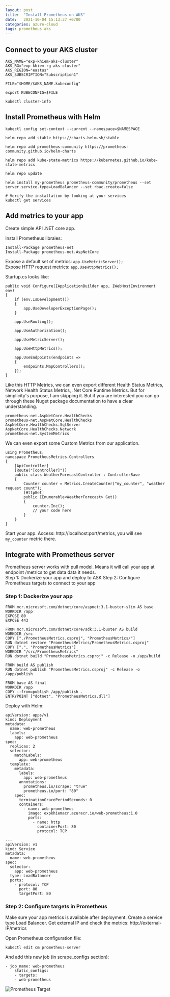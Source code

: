 ```yaml
---
layout: post
title:  "Install Prometheus on AKS"
date:   2021-10-04 15:13:37 +0700
categories: azure-cloud
tags: prometheus aks
---
```


## Connect to your AKS cluster

```
AKS_NAME="exp-khiem-aks-cluster"
AKS_RG="exp-khiem-rg-aks-cluster"
AKS_REGION="eastus"
AKS_SUBSCRIPTION="Subscription1"

FILE="$HOME/$AKS_NAME.kubeconfig"

export KUBECONFIG=$FILE

kubectl cluster-info
```

## Install Prometheus with Helm

```
kubectl config set-context --current --namespace=$NAMESPACE

helm repo add stable https://charts.helm.sh/stable

helm repo add prometheus-community https://prometheus-community.github.io/helm-charts

helm repo add kube-state-metrics https://kubernetes.github.io/kube-state-metrics

helm repo update

helm install my-prometheus prometheus-community/prometheus --set server.service.type=LoadBalancer --set rbac.create=false

# Verify the installation by looking at your services
kubectl get services
```

## Add metrics to your app

Create simple API .NET core app.

Install Prometheus libraies:
```
Install-Package prometheus-net
Install-Package prometheus-net.AspNetCore
```
Expose a default set of metrics: `app.UseMetricServer();`  
Expose HTTP request metrics: `app.UseHttpMetrics();`  

Startup.cs looks like:  
```
public void Configure(IApplicationBuilder app, IWebHostEnvironment env)
{
    if (env.IsDevelopment())
    {
        app.UseDeveloperExceptionPage();
    }

    app.UseRouting();

    app.UseAuthorization();

    app.UseMetricServer();

    app.UseHttpMetrics();

    app.UseEndpoints(endpoints =>
    {
        endpoints.MapControllers();
    });
}
```
Like this HTTP Metrics, we can even export different Health Status Metrics, Network Health Status Metrics, .Net Core Runtime Metrics. But for simplicity's purpose, I am skipping it. But if you are interested you can go through these Nuget package documentation to have a clear understanding.
```
prometheus-net.AspNetCore.HealthChecks
prometheus-net.AspNetCore.HealthChecks
AspNetCore.HealthChecks.SqlServer
AspNetCore.HealthChecks.Network
prometheus-net.SystemMetrics
```

We can even export some Custom Metrics from our application.
```
using Prometheus;
namespace PrometheusMetrics.Controllers
{
    [ApiController]
    [Route("[controller]")]
    public class WeatherForecastController : ControllerBase
    {
        Counter counter = Metrics.CreateCounter("my_counter", "weather request count");
        [HttpGet]
        public IEnumerable<WeatherForecast> Get()
        {
            counter.Inc();
            // your code here
        }
    }
}
```

Start your app. Access: http://localhost:port/metrics, you will see `my_counter` metric there.

## Integrate with Prometheus server

Prometheus server works with pull model. Means it will call your app at endpoint /metrics to get data data it needs.  
Step 1: Dockerize your app and deploy to ASK
Step 2: Configure Prometheus targets to connect to your app

### Step 1: Dockerize your app
```
FROM mcr.microsoft.com/dotnet/core/aspnet:3.1-buster-slim AS base
WORKDIR /app
EXPOSE 80
EXPOSE 443

FROM mcr.microsoft.com/dotnet/core/sdk:3.1-buster AS build
WORKDIR /src
COPY ["./PrometheusMetrics.csproj", "PrometheusMetrics/"]
RUN dotnet restore "PrometheusMetrics/PrometheusMetrics.csproj"
COPY [".", "PrometheusMetrics"]
WORKDIR "/src/PrometheusMetrics"
RUN dotnet build "PrometheusMetrics.csproj" -c Release -o /app/build

FROM build AS publish
RUN dotnet publish "PrometheusMetrics.csproj" -c Release -o /app/publish

FROM base AS final
WORKDIR /app
COPY --from=publish /app/publish .
ENTRYPOINT ["dotnet", "PrometheusMetrics.dll"]
```

Deploy with Helm:

```
apiVersion: apps/v1
kind: Deployment
metadata:
  name: web-prometheus
  labels:
    app: web-prometheus
spec:
  replicas: 2
  selector:
    matchLabels:
      app: web-prometheus
  template:
    metadata:
      labels:
        app: web-prometheus
      annotations:
        prometheus.io/scrape: "true"
        prometheus.io/port: "80"
    spec:
      terminationGracePeriodSeconds: 0
      containers:
        - name: web-prometheus
          image: expkhiemacr.azurecr.io/web-prometheus:1.0
          ports:
            - name: http
              containerPort: 80
              protocol: TCP

---
apiVersion: v1
kind: Service
metadata:
  name: web-prometheus
spec:
  selector:
    app: web-prometheus
  type: LoadBalancer
  ports:
    - protocol: TCP
      port: 80
      targetPort: 80

```

### Step 2: Configure targets in Prometheus
Make sure your app metrics is available after deployment. Create a service type Load Balancer. Get external IP and check the metrics: http://external-IP/metrics

Open Prometheus configuration file:
```
kubectl edit cm prometheus-server  
```

And add this new job (in scrape_configs section):
```
- job_name: web-prometheus
    static_configs:
    - targets:
    - web-prometheus
```
![Prometheus Target](/rin-rin-blog/assets/images/azure/prometheus/prometheus-targets.png)
